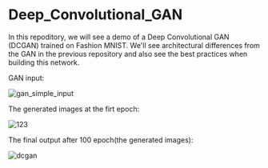 # Deep_Convolutional_GAN
In this repoditory, we will see a demo of a Deep Convolutional GAN (DCGAN) trained on Fashion MNIST. We'll see architectural differences from the GAN in the previous repository and also see the best practices when building this network.

GAN input:

![gan_simple_input](https://user-images.githubusercontent.com/64538407/111897923-67861780-8a2b-11eb-9209-1f9e38092ec4.png)

The generated images at the firt epoch:

![123](https://user-images.githubusercontent.com/64538407/111898030-16c2ee80-8a2c-11eb-8daa-23e1a10557f6.png)


The final output after 100 epoch(the generated images):

![dcgan](https://user-images.githubusercontent.com/64538407/111897941-82f12280-8a2b-11eb-815a-b8701c6fedae.png)




